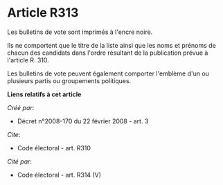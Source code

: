 # Article R313

Les bulletins de vote sont imprimés à l'encre noire. 

Ils ne comportent que le titre de la liste ainsi que les noms et prénoms de chacun des candidats dans l'ordre résultant de la
publication prévue à l'article R. 310. 

Les bulletins de vote peuvent également comporter l'emblème d'un ou plusieurs partis ou groupements politiques.

**Liens relatifs à cet article**

_Créé par_:

  - Décret n°2008-170 du 22 février 2008 - art. 3

_Cite_:

  - Code électoral - art. R310

_Cité par_:

  - Code électoral - art. R314 (V)

